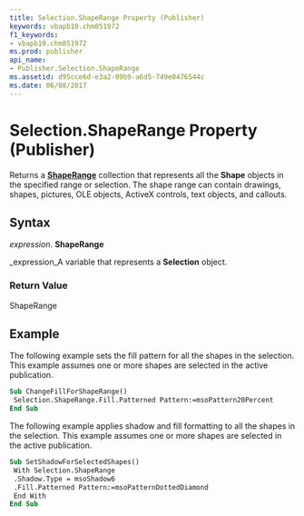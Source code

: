 ```yaml
---
title: Selection.ShapeRange Property (Publisher)
keywords: vbapb10.chm851972
f1_keywords:
- vbapb10.chm851972
ms.prod: publisher
api_name:
- Publisher.Selection.ShapeRange
ms.assetid: d95cce6d-e3a2-09b9-a6d5-749e0476544c
ms.date: 06/08/2017
---
```



# Selection.ShapeRange Property (Publisher)

Returns a  **[ShapeRange](Publisher.ShapeRange.md)** collection that represents all the **Shape** objects in the specified range or selection. The shape range can contain drawings, shapes, pictures, OLE objects, ActiveX controls, text objects, and callouts.


## Syntax

 _expression_. **ShapeRange**

 _expression_A variable that represents a  **Selection** object.


### Return Value

ShapeRange


## Example

The following example sets the fill pattern for all the shapes in the selection. This example assumes one or more shapes are selected in the active publication.


```vb
Sub ChangeFillForShapeRange() 
 Selection.ShapeRange.Fill.Patterned Pattern:=msoPattern20Percent 
End Sub
```

The following example applies shadow and fill formatting to all the shapes in the selection. This example assumes one or more shapes are selected in the active publication.




```vb
Sub SetShadowForSelectedShapes() 
 With Selection.ShapeRange 
 .Shadow.Type = msoShadow6 
 .Fill.Patterned Pattern:=msoPatternDottedDiamond 
 End With 
End Sub
```


